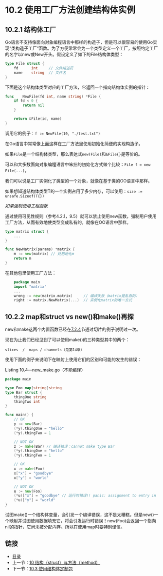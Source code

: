 # 10.2 使用工厂方法创建结构体实例

## 10.2.1 结构体工厂

Go语言不支持像面向对象编程语言中那样的构造子，但是可以很容易的使用Go实现“类构造子工厂“函数。为了方便常常会为一个类型定义一个工厂，按照约定工厂的名字以new或New开头。假设定义了如下的File结构体类型：

```go
type File struct {
    fd      int     // 文件描述符
    name    string  // 文件名
}
```

下面是这个结构体类型对应的工厂方法，它返回一个指向结构体实例的指针：

```go
func    NewFile(fd int, name string) *File {
    if fd < 0 {
        return nil
    }

    return &File(id, name)
}
```
调用它的例子：`f := NewFile(10, "./test.txt")`

在Go语言中常常像上面这样在工厂方法里使用初始化简便的实现构造子。

如果`File`是一个结构体类型，那么表达式`new(File)`和`&File{}`是等价的。

可以和大多数面向对象编程语言中笨拙的初始化方式做个比较：`File f = new File(...)`。

我们可以说是工厂实例化了类型的一个对象，就像在基于类的OO语言中那样。

如果想知道结构体类型T的一个实例占用了多少内存，可以使用：`size := unsafe.Sizeof(T{})`

*如果强制使用工程函数*

通过使用可见性规则（参考4.2.1，9.5）就可以禁止使用new函数，强制用户使用工厂方法，从而有效地使类型变成私有的，就像在OO语言中那样。

```go
type matrix struct {
    ...
}

func NewMatrix(params) *matrix {
    m := new(matrix) // 处初始化m
    return m
}
```

在其他包里使用工厂方法：

```go
    package main
    import "matrix"
    ...
    wrong := new(matrix.matrix)     // 编译失败（matrix是私有的）
    right := matrix.NewMatrix(...)  // 实例化matrix的唯一方式
```

## 10.2.2 map和struct vs new()和make()再探

new和make这两个内置函数已经在[7.2.4](7.2.md)节通过切片的例子说明过一次。

现在为止我们已经见到了可以使用make()的三种类型其中的两个：

    slices  /  maps / channels（见第14章）

使用下面的例子来说明下在映射上使用它们的区别和可能的发生的错误：

Listing 10.4—new_make.go（不能编译）

```go
package main

type Foo map[string]string
type Bar struct {
    thingOne string
    thingTwo int
}

func main() {
    // OK
    y := new(Bar)
    (*y).thingOne = "hello"
    (*y).thingTwo = 1

    // NOT OK
    z := make(Bar) // 编译错误：cannot make type Bar
    (*y).thingOne = "hello"
    (*y).thingTwo = 1

    // OK
    x := make(Foo)
    x["x"] = "goodbye"
    x["y"] = "world"

    // NOT OK
    u := new(Foo)
    (*u)["x"] = "goodbye" // 运行时错误!! panic: assignment to entry in nil map
    (*u)["y"] = "world"
}
```

试图make()一个结构体变量，会引发一个编译错误，这不是太糟糕，但是new()一个映射并试图使用数据填充它，将会引发运行时错误！new(Foo)会返回一个指向nil的指针，它尚未被分配内存。所以在使用map时要特别谨慎。

## 链接
- [目录](directory.md)
- 上一节：[10 结构（struct）与方法（method）](10.0.md)
- 下一节：[10.3 使用结构体定制包](10.3.md)
